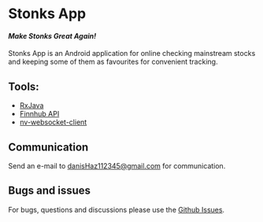 # Stonks App
#### _Make Stonks Great Again!_

Stonks App is an Android application for online checking mainstream stocks
and keeping some of them as favourites for convenient tracking.

## Tools:
- [RxJava](https://github.com/ReactiveX/RxJava)
- [Finnhub API](https://finnhub.io/)
- [nv-websocket-client](https://github.com/TakahikoKawasaki/nv-websocket-client)

## Communication
Send an e-mail to danisHaz112345@gmail.com for communication.

## Bugs and issues
For bugs, questions and discussions please use the [Github Issues](https://github.com/danisHaz/Stonks-App/issues).

